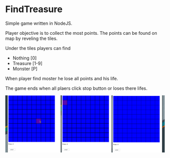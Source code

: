 # FindTreasure

Simple game written in NodeJS.

Player objective is to collect the most points. The points can be found on map by reveling the tiles.

Under the tiles players can find 
- Nothing [0]
- Treasure [1-9]
- Monster [P]

When player find moster he lose all points and his life.

The game ends when all plaers click stop button or loses there lifes.

![](images/game_js.gif)
